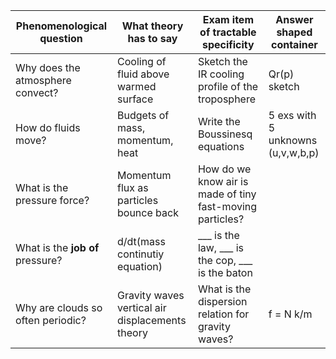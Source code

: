 | Phenomenological question  | What theory has to say  | Exam item of tractable specificity | Answer shaped container | 
| ------------- | ------------- |  ------------- | ------------- |
| Why does the atmosphere convect?  | Cooling of fluid above warmed surface  | Sketch the IR cooling profile of the troposphere | Qr(p) sketch |
| How do fluids move? | Budgets of mass, momentum, heat | Write the Boussinesq equations | 5 exs with 5 unknowns (u,v,w,b,p) | 
| What is the pressure force? | Momentum flux as particles bounce back | How do we know air is made of tiny fast-moving particles? |  | 
| What is the **job of** pressure? | d/dt(mass continutiy equation) | ___ is the law, ___ is the cop, ___ is the baton |  | 
| Why are clouds so often periodic?  | Gravity waves vertical air displacements theory  |  What is the dispersion relation for gravity waves? | f = N k/m |
